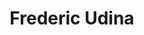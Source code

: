 ---
title: "Frederic Udina"
first_name: Frederic
last_name: Udina
role: Emeritus Professor
organizations:
  - name: Universitat Pompeu Fabra
    url: "https://pascal.upf.edu/~frederic.udina"
interests:
  - Applied statistics
  - Non‑parametric curve estimation
  - Computational statistics
  - Public statistics
social:
  - icon: globe
    icon_pack: fas
    link: "https://pascal.upf.edu/~frederic.udina"
user_groups:
  - Emeritus
---